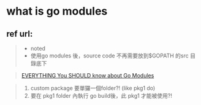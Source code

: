 # what is go modules

## ref url:

> - noted
> - 使用go modules 後，source code 不再需要放到$GOPATH 的src 目錄底下

>
> [EVERYTHING You SHOULD know about Go Modules](https://www.youtube.com/watch?v=Z1VhG7cf83M)
> 

> 1. custom package 要單玀一個folder?! (like pkg1 do)
> 2. 要在 pkg1 folder 內執行 go build後，此 pkg1 才能被使用?!
